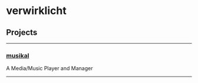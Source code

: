 # verwirklicht

## Projects

---

### [musikal](https://github.com/verwirklicht/musikal)

A Media/Music Player and Manager

---
